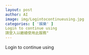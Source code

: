 ```yaml
---
layout: post
author: AI
image: img/Logintocontinueusing.jpg
categories: [ '娛樂' ]
Login to continue using
請登入以繼續使用此服務"
---
```

Login to continue using